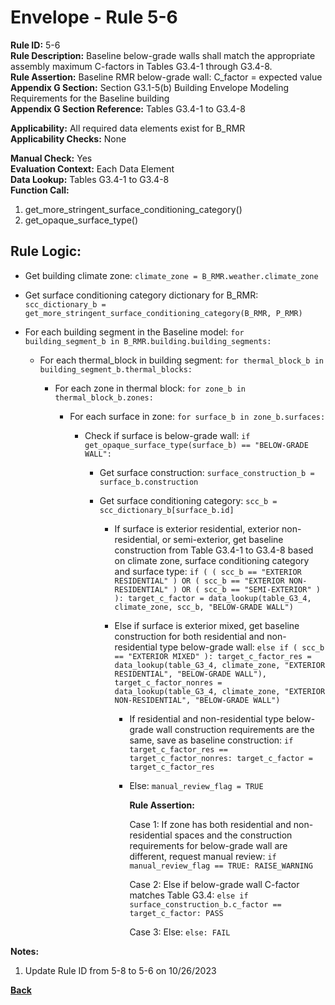 
# Envelope - Rule 5-6  

**Rule ID:** 5-6  
**Rule Description:** Baseline below-grade walls shall match the appropriate assembly maximum C-factors in Tables G3.4-1 through G3.4-8.  
**Rule Assertion:** Baseline RMR below-grade wall: C_factor = expected value  
**Appendix G Section:** Section G3.1-5(b) Building Envelope Modeling Requirements for the Baseline building  
**Appendix G Section Reference:** Tables G3.4-1 to G3.4-8  

**Applicability:** All required data elements exist for B_RMR  
**Applicability Checks:** None  

**Manual Check:** Yes  
**Evaluation Context:** Each Data Element  
**Data Lookup:** Tables G3.4-1 to G3.4-8  
**Function Call:**  

  1. get_more_stringent_surface_conditioning_category()  
  2. get_opaque_surface_type()  

## Rule Logic:  

- Get building climate zone: ```climate_zone = B_RMR.weather.climate_zone```  

- Get surface conditioning category dictionary for B_RMR: ```scc_dictionary_b = get_more_stringent_surface_conditioning_category(B_RMR, P_RMR)```  

- For each building segment in the Baseline model: ```for building_segment_b in B_RMR.building.building_segments:```  

  - For each thermal_block in building segment: ```for thermal_block_b in building_segment_b.thermal_blocks:```  

    - For each zone in thermal block: ```for zone_b in thermal_block_b.zones:```  

      - For each surface in zone: ```for surface_b in zone_b.surfaces:```  

        - Check if surface is below-grade wall: ```if get_opaque_surface_type(surface_b) == "BELOW-GRADE WALL":```  

          - Get surface construction: ```surface_construction_b = surface_b.construction```  

          - Get surface conditioning category: ```scc_b = scc_dictionary_b[surface_b.id]```  

            - If surface is exterior residential, exterior non-residential, or semi-exterior, get baseline construction from Table G3.4-1 to G3.4-8 based on climate zone, surface conditioning category and surface type: ```if ( ( scc_b == "EXTERIOR RESIDENTIAL" ) OR ( scc_b == "EXTERIOR NON-RESIDENTIAL" ) OR ( scc_b == "SEMI-EXTERIOR" ) ): target_c_factor = data_lookup(table_G3_4, climate_zone, scc_b, "BELOW-GRADE WALL")```  

            - Else if surface is exterior mixed, get baseline construction for both residential and non-residential type below-grade wall: ```else if ( scc_b == "EXTERIOR MIXED" ): target_c_factor_res = data_lookup(table_G3_4, climate_zone, "EXTERIOR RESIDENTIAL", "BELOW-GRADE WALL"), target_c_factor_nonres = data_lookup(table_G3_4, climate_zone, "EXTERIOR NON-RESIDENTIAL", "BELOW-GRADE WALL")```  

              - If residential and non-residential type below-grade wall construction requirements are the same, save as baseline construction: ```if target_c_factor_res == target_c_factor_nonres: target_c_factor = target_c_factor_res```  

              - Else: ```manual_review_flag = TRUE```  

                **Rule Assertion:**  

                Case 1: If zone has both residential and non-residential spaces and the construction requirements for below-grade wall are different, request manual review: ```if manual_review_flag == TRUE: RAISE_WARNING```  

                Case 2: Else if below-grade wall C-factor matches Table G3.4: ```else if surface_construction_b.c_factor == target_c_factor: PASS```  

                Case 3: Else: ```else: FAIL```  

**Notes:**

1. Update Rule ID from 5-8 to 5-6 on 10/26/2023

**[Back](../_toc.md)**
